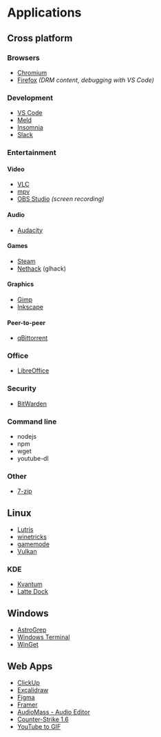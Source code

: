 # Applications

## Cross platform

### Browsers

- [Chromium](https://www.chromium.org/)
- [Firefox](https://www.mozilla.org/en-US/firefox/new/) *(DRM content, debugging with VS Code)*

### Development

- [VS Code](https://code.visualstudio.com/)
- [Meld](http://meldmerge.org/)
- [Insomnia](https://insomnia.rest/)
- [Slack](https://slack.com/)

### Entertainment

#### Video

- [VLC](https://www.videolan.org/vlc/)
- [mpv](https://mpv.io/)
- [OBS Studio](https://obsproject.com/) *(screen recording)*

#### Audio

- [Audacity](https://www.audacityteam.org/)

#### Games

- [Steam](https://store.steampowered.com/)
- [Nethack](https://www.nethack.org/) (glhack)

#### Graphics

- [Gimp](https://www.gimp.org/)
- [Inkscape](https://inkscape.org/)

#### Peer-to-peer

- [qBittorrent](https://www.qbittorrent.org/)

### Office

- [LibreOffice](https://www.libreoffice.org/)

### Security

- [BitWarden](https://bitwarden.com/)

### Command line

- nodejs
- npm
- wget
- youtube-dl

### Other

- [7-zip](https://www.7-zip.org/)

## Linux

- [Lutris](https://lutris.net/)
- [winetricks](https://wiki.winehq.org/Winetricks)
- [gamemode](https://github.com/FeralInteractive/gamemode)
- [Vulkan](https://www.khronos.org/vulkan/)

### KDE

- [Kvantum](https://github.com/tsujan/Kvantum/tree/master/Kvantum)
- [Latte Dock](https://github.com/KDE/latte-dock)

## Windows

- [AstroGrep](http://astrogrep.sourceforge.net/)
- [Windows Terminal](https://aka.ms/terminal)
- [WinGet](https://www.microsoft.com/en-us/p/app-installer/9nblggh4nns1)

## Web Apps

- [ClickUp](https://app.clickup.com/)
- [Excalidraw](https://excalidraw.com/)
- [Figma](https://www.figma.com/)
- [Framer](https://www.figma.com/)
- [AudioMass - Audio Editor](https://audiomass.co/)
- [Counter-Strike 1.6](https://cs-online.club/en/servers)
- [YouTube to GIF](https://gifrun.com/)
